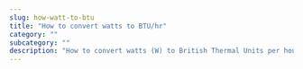 ```yaml
---
slug: how-watt-to-btu
title: "How to convert watts to BTU/hr"
category: ""
subcategory: ""
description: "How to convert watts (W) to British Thermal Units per hour (BTU/hr)."
---
```


